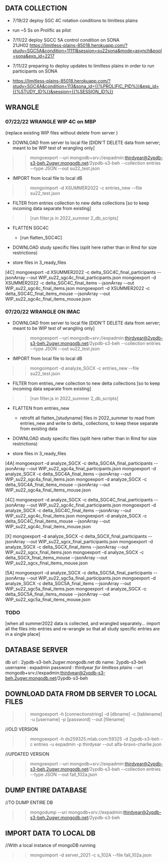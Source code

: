 


## DATA COLLECTION

- 7/19/22 deploy SGC 4C rotation conditions to limitless plains
- run ~5 Ss on Prolific as pilot

- 7/11/22 deploy SGCC 5A control condition on SONA 	
21JH02 https://limitless-plains-85018.herokuapp.com/?study=SGC5A&condition=11111&session=su22sona&mode=asynch&pool=sona&exp_id=2217 


- 7/11/22 preparing to deploy updates to limitless plains in order to run participants on SONA
- https://limitless-plains-85018.herokuapp.com/?study=SGC4A&condition=113&sona_id={{%PROLIFIC_PID%}}&exp_id={{%STUDY_ID%}}&session={{%SESSION_ID%}}


## WRANGLE

### 07/22/22 WRANGLE WIP 4C on MBP
(replace existing WIP files without delete from server )

- DOWNLOAD from server to local file [DIDN'T DELETE data from server; meant to be WIP test of wrangling only]
>> mongoexport --uri mongodb+srv://expadmin:thirdyear@2ypdb-s3-beh.2ugwr.mongodb.net/2ypdb-s3-beh --collection entries --type JSON --out su22_test.json

- IMPORT from local file to local dB
>> mongoimport -d XSUMMER2022 -c entries_new --file su22_test.json

- FILTER from entries collection to new delta collections [so to keep incoming data separate from existing]
>> [run filter.js in 2022_summer 2_db_scripts]

- FLATTEN SGC4C
  - [run flatten_SGC4C]

- DOWNLOAD study specific files (split here rather than in Rmd for size restrictions)
- store files in 3_ready_files

[4C]
mongoexport -d XSUMMER2022 -c delta_SGC4C_final_participants --jsonArray --out WIP_su22_sgc4c_final_participants.json
mongoexport -d XSUMMER2022 -c delta_SGC4C_final_items --jsonArray --out WIP_su22_sgc4c_final_items.json
mongoexport -d XSUMMER2022 -c delta_SGC4C_final_items_mouse --jsonArray --out WIP_su22_sgc4c_final_items_mouse.json


### 07/20/22 WRANGLE ON IMAC
- DOWNLOAD from server to local file [DIDN'T DELETE data from server; meant to be WIP test of wrangling only]
>> mongoexport --uri mongodb+srv://expadmin:thirdyear@2ypdb-s3-beh.2ugwr.mongodb.net/2ypdb-s3-beh --collection entries --type JSON --out su22_test.json

- IMPORT from local file to local dB
>> mongoimport -d analyze_SGCX -c entries_new --file su22_test.json

- FILTER from entries_new collection to new delta collections [so to keep incoming data separate from existing]
>> [run filter.js in 2022_summer 2_db_scripts]

- FLATTEN from entries_new
  - retrofit all flatten_[studyname] files in 2022_summer to read from entries_new and write to delta_ collections, to keep these separate from existing data 

- DOWNLOAD study specific files (split here rather than in Rmd for size restrictions)
- store files in 3_ready_files

[4A]
mongoexport -d analyze_SGCX -c delta_SGC4A_final_participants --jsonArray --out WIP_su22_sgc4a_final_participants.json
mongoexport -d analyze_SGCX -c delta_SGC4A_final_items --jsonArray --out WIP_su22_sgc4a_final_items.json
mongoexport -d analyze_SGCX -c delta_SGC4A_final_items_mouse --jsonArray --out WIP_su22_sgc4a_final_items_mouse.json

[4C]
mongoexport -d analyze_SGCX -c delta_SGC4C_final_participants --jsonArray --out WIP_su22_sgc4c_final_participants.json
mongoexport -d analyze_SGCX -c delta_SGC4C_final_items --jsonArray --out WIP_su22_sgc4c_final_items.json
mongoexport -d analyze_SGCX -c delta_SGC4C_final_items_mouse --jsonArray --out WIP_su22_sgc4c_final_items_mouse.json

[X]
mongoexport -d analyze_SGCX -c delta_SGCX_final_participants --jsonArray --out WIP_su22_sgcx_final_participants.json
mongoexport -d analyze_SGCX -c delta_SGCX_final_items --jsonArray --out WIP_su22_sgcx_final_items.json
mongoexport -d analyze_SGCX -c delta_SGCX_final_items_mouse --jsonArray --out WIP_su22_sgcx_final_items_mouse.json

[5A]
mongoexport -d analyze_SGCX -c delta_SGC5A_final_participants --jsonArray --out WIP_su22_sgc5a_final_participants.json
mongoexport -d analyze_SGCX -c delta_SGC5A_final_items --jsonArray --out WIP_su22_sgc5a_final_items.json
mongoexport -d analyze_SGCX -c delta_SGC5A_final_items_mouse --jsonArray --out WIP_su22_sgc5a_final_items_mouse.json

### TODO
[when all summer2022 data is collected, and wrangled separately... import all the files into entries and re-wrangle so that all study specific entries are in a single place]



## DATABASE SERVER
db url : 2ypdb-s3-beh.2ugwr.mongodb.net
db name: 2ypdb-s3-beh
username : expadmin
password : thirdyear
_for limitless plains_
 --uri mongodb+srv://expadmin:thirdyear@2ypdb-s3-beh.2ugwr.mongodb.net/2ypdb-s3-beh

## DOWNLOAD DATA FROM DB SERVER TO LOCAL FILES

>> mongoexport -h [connectionstring] -d [dbname] -c [tablename] -u [username] -p [password] --out [filename]

//OLD VERSION  
>> mongoexport -h ds259325.mlab.com:59325 -d 2ypdb-s3-beh -c entries -u expadmin -p thirdyear --out alfa-bravo-charlie.json

//UPDATED VERSION  
>> mongoexport --uri mongodb+srv://expadmin:thirdyear@2ypdb-s3-beh.2ugwr.mongodb.net/2ypdb-s3-beh --collection entries --type JSON --out fall_102a.json

## DUMP ENTIRE DATABASE

//TO DUMP ENTIRE DB  
>> mongodump --uri mongodb+srv://expadmin:thirdyear@2ypdb-s3-beh.2ugwr.mongodb.net/2ypdb-s3-beh


## IMPORT DATA TO LOCAL DB

//With a local instance of mongoDB running  
>> mongoimport -d server_2021 -c s_102A  --file fall_102a.json


